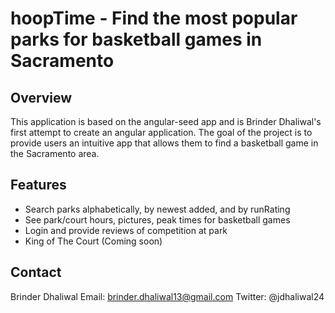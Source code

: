 # hoopTime - Find the most popular parks for basketball games in Sacramento


## Overview

This application is based on the angular-seed app and is Brinder Dhaliwal's first attempt to create an angular application. The goal of the project is to provide users an intuitive app that allows them to find a basketball game in the Sacramento area. 

## Features
- Search parks alphabetically, by newest added, and by runRating
- See park/court hours, pictures, peak times for basketball games
- Login and provide reviews of competition at park
- King of The Court (Coming soon)

## Contact
Brinder Dhaliwal
Email: brinder.dhaliwal13@gmail.com
Twitter: @jdhaliwal24


